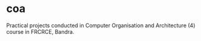 # coa
Practical projects conducted in Computer Organisation and Architecture (4) course in FRCRCE, Bandra.
